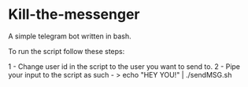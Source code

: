 # Kill-the-messenger
A simple telegram bot written in bash. 

To run the script follow these steps:

1 - Change user id in the script to the user you want to send to.
2 - Pipe your input to the script as such - > echo "HEY YOU!" | ./sendMSG.sh

